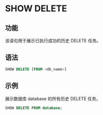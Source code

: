 # SHOW DELETE

## 功能

该语句用于展示已执行成功的历史 DELETE 任务。

## 语法

```sql
SHOW DELETE [FROM <db_name>]
```

## 示例

展示数据库 database 的所有历史 DELETE 任务。

```sql
SHOW DELETE FROM database;
```
